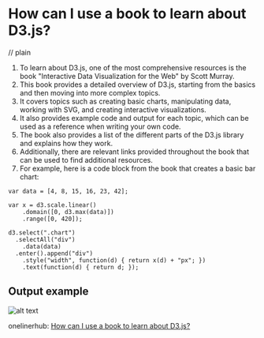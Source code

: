 # How can I use a book to learn about D3.js?
// plain

1. To learn about D3.js, one of the most comprehensive resources is the book "Interactive Data Visualization for the Web" by Scott Murray.
2. This book provides a detailed overview of D3.js, starting from the basics and then moving into more complex topics.
3. It covers topics such as creating basic charts, manipulating data, working with SVG, and creating interactive visualizations.
4. It also provides example code and output for each topic, which can be used as a reference when writing your own code.
5. The book also provides a list of the different parts of the D3.js library and explains how they work.
6. Additionally, there are relevant links provided throughout the book that can be used to find additional resources.
7. For example, here is a code block from the book that creates a basic bar chart:

```
var data = [4, 8, 15, 16, 23, 42];

var x = d3.scale.linear()
    .domain([0, d3.max(data)])
    .range([0, 420]);

d3.select(".chart")
  .selectAll("div")
    .data(data)
  .enter().append("div")
    .style("width", function(d) { return x(d) + "px"; })
    .text(function(d) { return d; });
```

## Output example


![alt text](https://i.imgur.com/9z7W6n9.png)

onelinerhub: [How can I use a book to learn about D3.js?](https://onelinerhub.com/javascript-d3/how-can-i-use-a-book-to-learn-about-d--js)